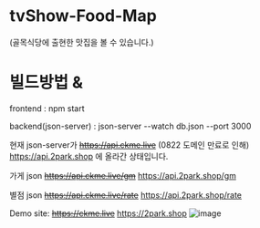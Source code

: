 # tvShow-Food-Map 
(골목식당에 출현한 맛집을 볼 수 있습니다.)

# 빌드방법 & 

frontend : npm start

backend(json-server) : json-server --watch db.json --port 3000 

현재 json-server가 ~~https://api.ckme.live~~ (0822 도메인 만료로 인해) https://api.2park.shop 에 올라간 상태입니다.

가게 json ~~https://api.ckme.live/gm~~ https://api.2park.shop/gm

별점 json ~~https://api.ckme.live/rate~~ https://api.2park.shop/rate 

Demo site: ~~https://ckme.live~~ https://2park.shop
![image](https://user-images.githubusercontent.com/30117732/185651859-ea4f2204-421c-496a-b07b-18a0b6a3b15f.png)
